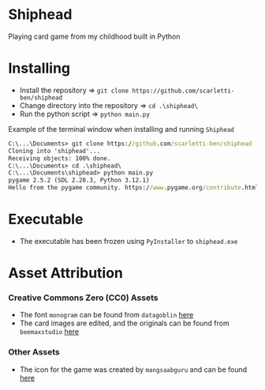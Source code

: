 # Shiphead
Playing card game from my childhood built in Python

# Installing
- Install the repository => `git clone https://github.com/scarletti-ben/shiphead`
- Change directory into the repository => `cd .\shiphead\`  
- Run the python script => `python main.py`

Example of the terminal window when installing and running `Shiphead`
```cmd
C:\...\Documents> git clone https://github.com/scarletti-ben/shiphead
Cloning into 'shiphead'...
Receiving objects: 100% done.
C:\...\Documents> cd .\shiphead\
C:\...\Documents\shiphead> python main.py
pygame 2.5.2 (SDL 2.28.3, Python 3.12.1)
Hello from the pygame community. https://www.pygame.org/contribute.html
```

# Executable
- The executable has been frozen using `PyInstaller` to `shiphead.exe`

# Asset Attribution
### Creative Commons Zero (CC0) Assets
- The font `monogram` can be found from `datagoblin` [here](https://datagoblin.itch.io/monogram)
- The card images are edited, and the originals can be found from `beemaxstudio`  [here](https://beemaxstudio.itch.io/pixel-cards-pack)

### Other Assets
- The icon for the game was created by `mangsaabguru` and can be found [here](https://www.flaticon.com/free-icon/card-game_4072251)